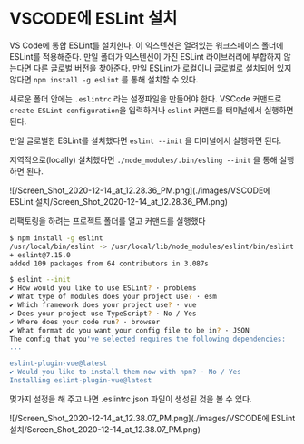 # VSCODE에 ESLint 설치

VS Code에 통합 ESLint를 설치한다. 이 익스텐션은 열려있는 워크스페이스 폴더에 ESLint를 적용해준다. 만일 폴더가 익스텐션이 가진 ESLint 라이브러리에 부합하지 않는다면 다른 글로벌 버전을 찾아준다. 만일 ESLint가 로컬이나 글로벌로 설치되어 있지 않다면 `npm install -g eslint` 를 통해 설치할 수 있다. 

새로운 폴더 안에는 `.eslintrc` 라는 설정파일을 만들어야 한다. VSCode 커맨드로 `create ESLint configuration`을 입력하거나 `eslint` 커맨드를 터미널에서 실행하면 된다. 

만일 글로벌한 ESLint를 설치했다면 `eslint --init` 을 터미널에서 실행하면 된다. 

지역적으로(locally) 설치했다면 `./node_modules/.bin/esling --init` 을 통해 실행하면 된다.

![/Screen_Shot_2020-12-14_at_12.28.36_PM.png](./images/VSCODE에 ESLint 설치/Screen_Shot_2020-12-14_at_12.28.36_PM.png)

리팩토링을 하려는 프로젝트 폴더를 열고 커맨드를 실행했다

```bash
$ npm install -g eslint
/usr/local/bin/eslint -> /usr/local/lib/node_modules/eslint/bin/eslint.js
+ eslint@7.15.0
added 109 packages from 64 contributors in 3.087s

$ eslint --init
✔ How would you like to use ESLint? · problems
✔ What type of modules does your project use? · esm
✔ Which framework does your project use? · vue
✔ Does your project use TypeScript? · No / Yes
✔ Where does your code run? · browser
✔ What format do you want your config file to be in? · JSON
The config that you've selected requires the following dependencies:
...

eslint-plugin-vue@latest
✔ Would you like to install them now with npm? · No / Yes
Installing eslint-plugin-vue@latest
```

몇가지 설정을 해 주고 나면 .eslintrc.json 파일이 생성된 것을 볼 수 있다.

![/Screen_Shot_2020-12-14_at_12.38.07_PM.png](./images/VSCODE에 ESLint 설치/Screen_Shot_2020-12-14_at_12.38.07_PM.png)